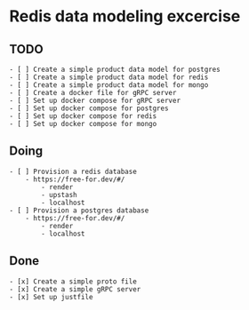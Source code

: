 # Redis data modeling excercise

## TODO

    - [ ] Create a simple product data model for postgres
    - [ ] Create a simple product data model for redis
    - [ ] Create a simple product data model for mongo
    - [ ] Create a docker file for gRPC server
    - [ ] Set up docker compose for gRPC server
    - [ ] Set up docker compose for postgres
    - [ ] Set up docker compose for redis
    - [ ] Set up docker compose for mongo

## Doing

    - [ ] Provision a redis database
        - https://free-for.dev/#/
            - render
            - upstash
            - localhost
    - [ ] Provision a postgres database
        - https://free-for.dev/#/
            - render
            - localhost

## Done

    - [x] Create a simple proto file
    - [x] Create a simple gRPC server
    - [x] Set up justfile
